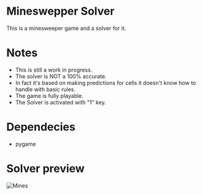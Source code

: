 # Mineswepper Solver
This is a minesweeper game and a solver for it.

# Notes
  * This is still a work in progress.
  * The solver is NOT a 100% accurate.  
  * In fact it's based on making predictions for cells it doesn't know how to handle with basic rules.  
  * The game is fully playable.  
  * The Solver is activated with "1" key. 

# Dependecies
  * pygame 

# Solver preview
![Mines](https://user-images.githubusercontent.com/48419034/109420418-9e3fb380-79d2-11eb-9569-10a700d7bb9e.gif)
